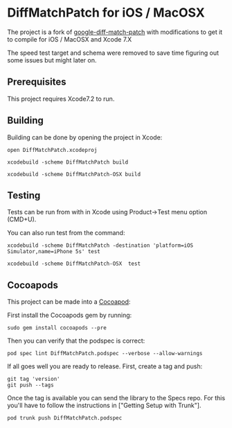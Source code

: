 # DiffMatchPatch for iOS / MacOSX
The project is a fork of [google-diff-match-patch](https://github.com/JanX2/google-diff-match-patch)
with modifications to get it to compile for iOS / MacOSX and Xcode 7.X

The speed test target and schema were removed to save time figuring out some issues but might
later on.

## Prerequisites
This project requires Xcode7.2 to run.

## Building

Building can be done by opening the project in Xcode:

    open DiffMatchPatch.xcodeproj

    xcodebuild -scheme DiffMatchPatch build

    xcodebuild -scheme DiffMatchPatch-OSX build

## Testing
Tests can be run from with in Xcode using Product->Test menu option (CMD+U).  

You can also run test from the command:

    xcodebuild -scheme DiffMatchPatch -destination 'platform=iOS Simulator,name=iPhone 5s' test
    
    xcodebuild -scheme DiffMatchPatch-OSX  test


## Cocoapods
This project can be made into a [Cocoapod](http://www.cocoapods.org/):

First install the Cocoapods gem by running:

    sudo gem install cocoapods --pre

Then you can verify that the podspec is correct:

    pod spec lint DiffMatchPatch.podspec --verbose --allow-warnings

If all goes well you are ready to release. First, create a tag and push:

    git tag 'version'
    git push --tags

Once the tag is available you can send the library to the Specs repo. For this you'll have to follow the instructions in ["Getting Setup with Trunk"].

    pod trunk push DiffMatchPatch.podspec
